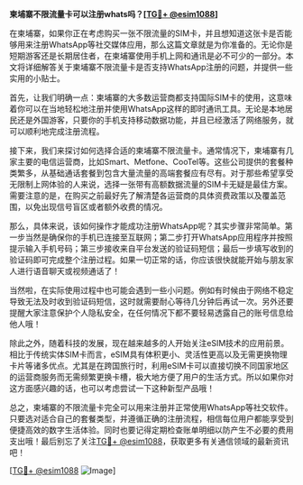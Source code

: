 **柬埔寨不限流量卡可以注册whats吗？[[TG💪+ @esim1088](https://t.me/s/esim1088)]**

在柬埔寨，如果你正在考虑购买一张不限流量的SIM卡，并且想知道这张卡是否能够用来注册WhatsApp等社交媒体应用，那么这篇文章就是为你准备的。无论你是短期游客还是长期居住者，在柬埔寨使用手机上网和通讯是必不可少的一部分。本文将详细解答关于柬埔寨不限流量卡是否支持WhatsApp注册的问题，并提供一些实用的小贴士。

首先，让我们明确一点：柬埔寨的大多数运营商都支持国际SIM卡的使用，这意味着你可以在当地轻松地注册并使用WhatsApp这样的即时通讯工具。无论是本地居民还是外国游客，只要你的手机支持移动数据功能，并且已经激活了网络服务，就可以顺利地完成注册流程。

接下来，我们来探讨如何选择合适的柬埔寨不限流量卡。通常情况下，柬埔寨有几家主要的电信运营商，比如Smart、Metfone、CooTel等。这些公司提供的套餐种类繁多，从基础通话套餐到包含大量流量的高端套餐应有尽有。对于那些希望享受无限制上网体验的人来说，选择一张带有高额数据流量的SIM卡无疑是最佳方案。需要注意的是，在购买之前最好先了解清楚各运营商的具体资费政策以及覆盖范围，以免出现信号盲区或者额外收费的情况。

那么，具体来说，该如何操作才能成功注册WhatsApp呢？其实步骤非常简单。第一步当然是确保你的手机已连接至互联网；第二步打开WhatsApp应用程序并按照提示输入手机号码；第三步接收来自平台发送的验证码短信；最后一步填写收到的验证码即可完成整个注册过程。如果一切正常的话，你应该很快就能开始与朋友家人进行语音聊天或视频通话了！

当然啦，在实际使用过程中也可能会遇到一些小问题。例如有时候由于网络不稳定导致无法及时收到验证码短信，这时就需要耐心等待几分钟后再试一次。另外还要提醒大家注意保护个人隐私安全，在任何情况下都不要轻易透露自己的账号信息给他人哦！

除此之外，随着科技的发展，现在越来越多的人开始关注eSIM技术的应用前景。相比于传统实体SIM卡而言，eSIM具有体积更小、灵活性更高以及无需更换物理卡片等诸多优点。尤其是在跨国旅行时，利用eSIM卡可以直接切换不同国家地区的运营商服务而无需频繁更换卡槽，极大地方便了用户的生活方式。所以如果你对这方面感兴趣的话，也可以考虑尝试一下这种新型产品哦！

总之，柬埔寨的不限流量卡完全可以用来注册并正常使用WhatsApp等社交软件。只要选对适合自己的套餐类型，并遵循正确的注册流程，相信每位用户都能享受到便捷高效的数字生活体验。同时也要记得定期检查账单明细以防产生不必要的费用支出哦！最后别忘了关注[TG💪+ @esim1088](https://t.me/s/esim1088)，获取更多有关通信领域的最新资讯吧！

[[TG💪+ @esim1088](https://t.me/s/esim1088) ![Image](https://i.postimg.cc/4NQfJmqS/Snipaste-2025-05-13-00-14-12.png)]